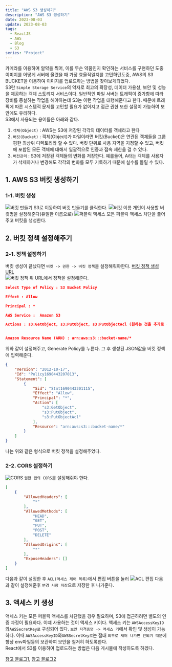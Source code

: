 ```yaml
---
title: "AWS S3 생성하기"
description: "AWS S3 생성하기"
date: 2023-08-03
update: 2023-08-03
tags:
  - ReactJS
  - AWS
  - Blog
  - S3
series: "Project"
---
```


카메라를 이용하여 알약을 찍어, 이를 무슨 약품인지 확인하는 서비스를 구현하던 도중 이미지를 어떻게 서버에 올렸을 때 가장 효율적일지를 고민하던도중, AWS의 S3 BUCKET을 이용하여 이미지를 업로드하는 방법을 찾아보게되었다.<br/>
S3란 `Simple Storage Service`의 약자로 최고의 확장성, 데이터 가용성, 보안 및 성능을 제공하는 객체 스토리지 서비스이다. 일반적인 파일 서버는 트래픽이 증가함에 따라 장비를 증설하는 작업을 해야하는데 S3는 이런 작업을 대행해준다고 한다. 때문에 트래픽에 따른 시스템적 문제를 고민할 필요가 없어지고 접근 권한 또한 설정이 가능하여 보안에도 유리하다.<br/>
S3에서 사용되는 용어들은 아래와 같다.

1. `객체(Object)` : AWS는 S3에 저장된 각각의 데이터를 객체라고 한다
2. `버킷(Bucket)` : 객체(Object)가 파일이라면 버킷(Bucket)은 연관된 객체들을 그룹핑한 최상위 디렉토리라 할 수 있다. 버킷 단위로 사용 지역을 지정할 수 있고, 버킷에 포함된 모든 객체에 대해서 일괄적으로 인증과 접속 제한을 걸 수 있다.
3. `버전관리` : S3에 저장된 객체들의 변화를 저장한다. 예를들어, A라는 객체를 사용자가 삭제하거나 변경해도 각각의 변화를 모두 기록하기 때문에 실수를 돌릴 수 있다.

## 1. AWS S3 버킷 생성하기

### 1-1. 버킷 생성

![버킷 만들기](1.png)
S3로 이동하여 버킷 만들기를 클릭한다.
![버킷 이름](2.png)
개인이 사용할 버킷명을 설정해준다(유일한 이름으로)
![퍼블릭 액세스](3.png)
모든 퍼블릭 액세스 차단을 풀어주고 버킷을 생성한다.

## 2. 버킷 정책 설정해주기

### 2-1. 정책 설정하기

버킷 생성이 끝났다면 `버킷 -> 권한 -> 버킷 정책`을 설정해줘야한다.
[버킷 정책 생성 URL](http://awspolicygen.s3.amazonaws.com/policygen.html)<br/>
![버킷 정책](4.png)
위 URL에서 정책을 설정해준다.

```JSON
Select Type of Policy : S3 Bucket Policy

Effect : Allow

Principal : *

AWS Service :  Amazon S3

Actions : s3:GetObject, s3:PutObject, s3:PutObjectAcl (원하는 것을 추가로 선택 가능)


Amazon Resource Name (ARN) : arn:aws:s3:::bucket-name/*
```

위와 같이 설정해주고, Generate Policy를 누른다.
그 후 생성된 JSON값을 버킷 정책에 입력해준다.

```JSON
{
    "Version": "2012-10-17",
    "Id": "Policy1690443207013",
    "Statement": [
        {
            "Sid": "Stmt1690443201115",
            "Effect": "Allow",
            "Principal": "*",
            "Action": [
                "s3:GetObject",
                "s3:PutObject",
                "s3:PutObjectAcl"
            ],
            "Resource": "arn:aws:s3:::bucket-name/*"
        }
    ]
}
```

나는 위와 같은 형식으로 버킷 정책을 설정해주었다.

### 2-2. CORS 설정하기

![CORS](5.png)
`권한 탭의 CORS`를 설정해줘야 한다.

```JSON
[
    {
        "AllowedHeaders": [
            "*"
        ],
        "AllowedMethods": [
            "HEAD",
            "GET",
            "PUT",
            "POST",
            "DELETE"
        ],
        "AllowedOrigins": [
            "*"
        ],
        "ExposeHeaders": []
    }
]
```

다음과 같이 설정한 후 `ACL(액세스 제어 목록)`에서 편집 버튼을 눌러
![ACL 편집](6.png)
다음과 같이 설정해준후 `변경 사항 저장`으로 저장한 후 나가준다.

## 3. 액세스 키 생성

액세스 키는 모든 퍼블릭 액세스를 차단했을 경우 필요하며, S3에 접근하려면 별도의 인증 과정이 필요하다. 이떄 사용하는 것이 액세스 키이다. 액세스 키는 `AWSAccessKeyID`와`AWSSecretKey로` 구성되어 있다.
`보안 자격증명 -> 액세스 키`에서 확인 및 생성이 가능하다.
이때 `AWSAccessKeyID`와`AWSSecretKey로`는 절대 `외부로 새어 나가면 안되기 때문`에 항상 env파일등의 보관하여 보안을 철저히 하도록한다.<br/>
React에서 S3를 이용하여 업로드하는 방법은 다음 게시물에 작성하도록 하겠다.

[참고 블로그1](https://bamdule.tistory.com/177),
[참고 블로그2](https://itprogramming119.tistory.com/entry/React-S3%EB%A5%BC-%EC%9D%B4%EC%9A%A9%ED%95%9C-%ED%8C%8C%EC%9D%BC-%EC%97%85%EB%A1%9C%EB%93%9C-%EA%B5%AC%ED%98%84%ED%95%98%EA%B8%B0)
